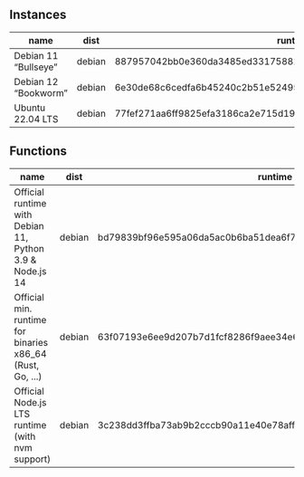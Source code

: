 

## Instances

| name | dist | runtime | filesystem |
| --- | --- | --- | --- |
| Debian 11 “Bullseye” | debian | 887957042bb0e360da3485ed33175882ce72a70d79f1ba599400ff4802b7cee7  | BTRFS |
| Debian 12 “Bookworm” | debian | 6e30de68c6cedfa6b45240c2b51e52495ac6fb1bd4b36457b3d5ca307594d595  |  BTRFS |
| Ubuntu 22.04 LTS | debian | 77fef271aa6ff9825efa3186ca2e715d19e7108279b817201c69c34cedc74c27  |  BTRFS |

## Functions

| name | dist | runtime | filesystem |
| --- | --- | --- | --- |
| Official runtime with Debian 11, Python 3.9 & Node.js 14| debian | bd79839bf96e595a06da5ac0b6ba51dea6f7e2591bb913deccded04d831d29f4  | ext4 |
|Official min. runtime for binaries x86_64 (Rust, Go, ...) | debian | 63f07193e6ee9d207b7d1fcf8286f9aee34e6f12f101d2ec77c1229f92964696  |  ext4 |
| Official Node.js LTS runtime (with nvm support) | debian | 3c238dd3ffba73ab9b2cccb90a11e40e78aff396152de922a6d794a0a65a305e  |  ext4 |